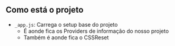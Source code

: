 

## Como está o projeto

- `_app.js`: Carrega o setup base do projeto
    - É aonde fica os Providers de informação do nosso projeto
    - Também é aonde fica o CSSReset